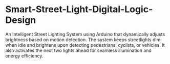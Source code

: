 # Smart-Street-Light-Digital-Logic-Design
An Intelligent Street Lighting System using Arduino that dynamically adjusts brightness based on motion detection. The system keeps streetlights dim when idle and brightens upon detecting pedestrians, cyclists, or vehicles. It also activates the next two lights ahead for seamless illumination and energy efficiency.
